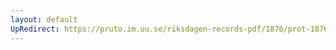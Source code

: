 ```yaml
---
layout: default
UpRedirect: https://pruto.im.uu.se/riksdagen-records-pdf/1876/prot-1876--ak--043/prot-1876--ak--043_033.pdf
---
```

